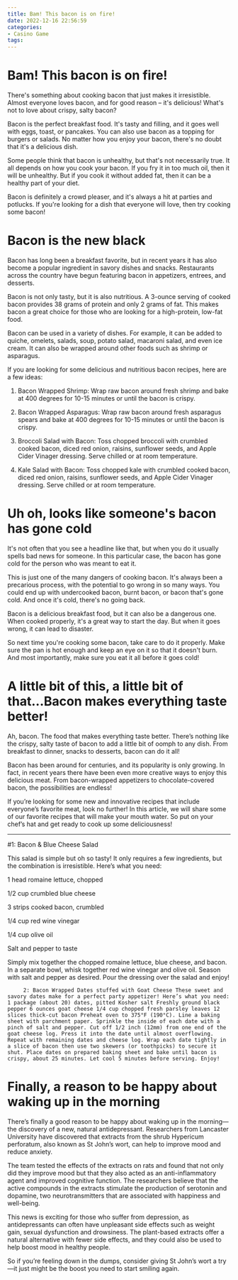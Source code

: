 ```yaml
---
title: Bam! This bacon is on fire!
date: 2022-12-16 22:56:59
categories:
- Casino Game
tags:
---
```



#  Bam! This bacon is on fire!

There's something about cooking bacon that just makes it irresistible. Almost everyone loves bacon, and for good reason – it's delicious! What's not to love about crispy, salty bacon?

Bacon is the perfect breakfast food. It's tasty and filling, and it goes well with eggs, toast, or pancakes. You can also use bacon as a topping for burgers or salads. No matter how you enjoy your bacon, there's no doubt that it's a delicious dish.

Some people think that bacon is unhealthy, but that's not necessarily true. It all depends on how you cook your bacon. If you fry it in too much oil, then it will be unhealthy. But if you cook it without added fat, then it can be a healthy part of your diet.

Bacon is definitely a crowd pleaser, and it's always a hit at parties and potlucks. If you're looking for a dish that everyone will love, then try cooking some bacon!

#  Bacon is the new black

Bacon has long been a breakfast favorite, but in recent years it has also become a popular ingredient in savory dishes and snacks. Restaurants across the country have begun featuring bacon in appetizers, entrees, and desserts.

Bacon is not only tasty, but it is also nutritious. A 3-ounce serving of cooked bacon provides 38 grams of protein and only 2 grams of fat. This makes bacon a great choice for those who are looking for a high-protein, low-fat food.

Bacon can be used in a variety of dishes. For example, it can be added to quiche, omelets, salads, soup, potato salad, macaroni salad, and even ice cream. It can also be wrapped around other foods such as shrimp or asparagus.

If you are looking for some delicious and nutritious bacon recipes, here are a few ideas:

1. Bacon Wrapped Shrimp: Wrap raw bacon around fresh shrimp and bake at 400 degrees for 10-15 minutes or until the bacon is crispy.

2. Bacon Wrapped Asparagus: Wrap raw bacon around fresh asparagus spears and bake at 400 degrees for 10-15 minutes or until the bacon is crispy.

3. Broccoli Salad with Bacon: Toss chopped broccoli with crumbled cooked bacon, diced red onion, raisins, sunflower seeds, and Apple Cider Vinager dressing. Serve chilled or at room temperature.

4. Kale Salad with Bacon: Toss chopped kale with crumbled cooked bacon, diced red onion, raisins, sunflower seeds, and Apple Cider Vinager dressing. Serve chilled or at room temperature.

#  Uh oh, looks like someone's bacon has gone cold

It's not often that you see a headline like that, but when you do it usually spells bad news for someone. In this particular case, the bacon has gone cold for the person who was meant to eat it.

This is just one of the many dangers of cooking bacon. It's always been a precarious process, with the potential to go wrong in so many ways. You could end up with undercooked bacon, burnt bacon, or bacon that's gone cold. And once it's cold, there's no going back.

Bacon is a delicious breakfast food, but it can also be a dangerous one. When cooked properly, it's a great way to start the day. But when it goes wrong, it can lead to disaster.

So next time you're cooking some bacon, take care to do it properly. Make sure the pan is hot enough and keep an eye on it so that it doesn't burn. And most importantly, make sure you eat it all before it goes cold!

#  A little bit of this, a little bit of that...Bacon makes everything taste better!

Ah, bacon. The food that makes everything taste better. There’s nothing like the crispy, salty taste of bacon to add a little bit of oomph to any dish. From breakfast to dinner, snacks to desserts, bacon can do it all!

Bacon has been around for centuries, and its popularity is only growing. In fact, in recent years there have been even more creative ways to enjoy this delicious meat. From bacon-wrapped appetizers to chocolate-covered bacon, the possibilities are endless!

If you’re looking for some new and innovative recipes that include everyone’s favorite meat, look no further! In this article, we will share some of our favorite recipes that will make your mouth water. So put on your chef’s hat and get ready to cook up some deliciousness!

__________________________________________________________________________________________________________

#1: Bacon & Blue Cheese Salad

This salad is simple but oh so tasty! It only requires a few ingredients, but the combination is irresistible. Here’s what you need:

1 head romaine lettuce, chopped

1/2 cup crumbled blue cheese

3 strips cooked bacon, crumbled

1/4 cup red wine vinegar

1/4 cup olive oil

Salt and pepper to taste

Simply mix together the chopped romaine lettuce, blue cheese, and bacon. In a separate bowl, whisk together red wine vinegar and olive oil. Season with salt and pepper as desired. Pour the dressing over the salad and enjoy!

























         2: Bacon Wrapped Dates stuffed with Goat Cheese These sweet and savory dates make for a perfect party appetizer! Here’s what you need: 1 package (about 20) dates, pitted Kosher salt Freshly ground black pepper 6 ounces goat cheese 1/4 cup chopped fresh parsley leaves 12 slices thick-cut bacon Preheat oven to 375°F (190°C). Line a baking sheet with parchment paper. Sprinkle the inside of each date with a pinch of salt and pepper. Cut off 1/2 inch (12mm) from one end of the goat cheese log. Press it into the date until almost overflowing. Repeat with remaining dates and cheese log. Wrap each date tightly in a slice of bacon then use two skewers (or toothpicks) to secure it shut. Place dates on prepared baking sheet and bake until bacon is crispy, about 25 minutes. Let cool 5 minutes before serving. Enjoy!

#  Finally, a reason to be happy about waking up in the morning

There’s finally a good reason to be happy about waking up in the morning—the discovery of a new, natural antidepressant. Researchers from Lancaster University have discovered that extracts from the shrub Hypericum perforatum, also known as St John’s wort, can help to improve mood and reduce anxiety.

The team tested the effects of the extracts on rats and found that not only did they improve mood but that they also acted as an anti-inflammatory agent and improved cognitive function. The researchers believe that the active compounds in the extracts stimulate the production of serotonin and dopamine, two neurotransmitters that are associated with happiness and well-being.

This news is exciting for those who suffer from depression, as antidepressants can often have unpleasant side effects such as weight gain, sexual dysfunction and drowsiness. The plant-based extracts offer a natural alternative with fewer side effects, and they could also be used to help boost mood in healthy people.

So if you’re feeling down in the dumps, consider giving St John’s wort a try—it just might be the boost you need to start smiling again.